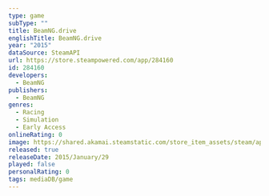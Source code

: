```yaml
---
type: game
subType: ""
title: BeamNG.drive
englishTitle: BeamNG.drive
year: "2015"
dataSource: SteamAPI
url: https://store.steampowered.com/app/284160
id: 284160
developers:
  - BeamNG
publishers:
  - BeamNG
genres:
  - Racing
  - Simulation
  - Early Access
onlineRating: 0
image: https://shared.akamai.steamstatic.com/store_item_assets/steam/apps/284160/header.jpg?t=1743607220
released: true
releaseDate: 2015/January/29
played: false
personalRating: 0
tags: mediaDB/game
---
```

